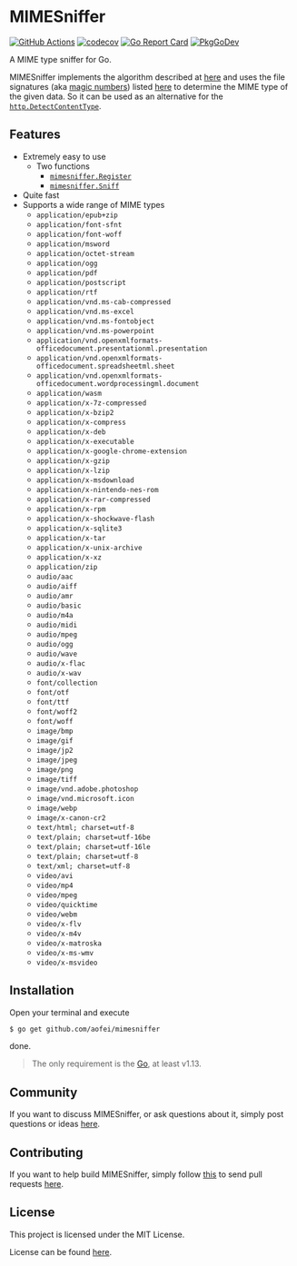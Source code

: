 # MIMESniffer

[![GitHub Actions](https://github.com/aofei/mimesniffer/workflows/Main/badge.svg)](https://github.com/aofei/mimesniffer)
[![codecov](https://codecov.io/gh/aofei/mimesniffer/branch/master/graph/badge.svg)](https://codecov.io/gh/aofei/mimesniffer)
[![Go Report Card](https://goreportcard.com/badge/github.com/aofei/mimesniffer)](https://goreportcard.com/report/github.com/aofei/mimesniffer)
[![PkgGoDev](https://pkg.go.dev/badge/github.com/aofei/mimesniffer)](https://pkg.go.dev/github.com/aofei/mimesniffer)

A MIME type sniffer for Go.

MIMESniffer implements the algorithm described at
[here](https://mimesniff.spec.whatwg.org) and uses the file signatures (aka
[magic numbers](https://en.wikipedia.org/wiki/Magic_number_\(programming\)#Magic_numbers_in_files))
listed [here](https://www.garykessler.net/library/file_sigs.html) to determine
the MIME type of the given data. So it can be used as an alternative for the
[`http.DetectContentType`](https://pkg.go.dev/net/http#DetectContentType).

## Features

* Extremely easy to use
	* Two functions
		* [`mimesniffer.Register`](https://pkg.go.dev/github.com/aofei/mimesniffer#Register)
		* [`mimesniffer.Sniff`](https://pkg.go.dev/github.com/aofei/mimesniffer#Sniff)
* Quite fast
* Supports a wide range of MIME types
	* `application/epub+zip`
	* `application/font-sfnt`
	* `application/font-woff`
	* `application/msword`
	* `application/octet-stream`
	* `application/ogg`
	* `application/pdf`
	* `application/postscript`
	* `application/rtf`
	* `application/vnd.ms-cab-compressed`
	* `application/vnd.ms-excel`
	* `application/vnd.ms-fontobject`
	* `application/vnd.ms-powerpoint`
	* `application/vnd.openxmlformats-officedocument.presentationml.presentation`
	* `application/vnd.openxmlformats-officedocument.spreadsheetml.sheet`
	* `application/vnd.openxmlformats-officedocument.wordprocessingml.document`
	* `application/wasm`
	* `application/x-7z-compressed`
	* `application/x-bzip2`
	* `application/x-compress`
	* `application/x-deb`
	* `application/x-executable`
	* `application/x-google-chrome-extension`
	* `application/x-gzip`
	* `application/x-lzip`
	* `application/x-msdownload`
	* `application/x-nintendo-nes-rom`
	* `application/x-rar-compressed`
	* `application/x-rpm`
	* `application/x-shockwave-flash`
	* `application/x-sqlite3`
	* `application/x-tar`
	* `application/x-unix-archive`
	* `application/x-xz`
	* `application/zip`
	* `audio/aac`
	* `audio/aiff`
	* `audio/amr`
	* `audio/basic`
	* `audio/m4a`
	* `audio/midi`
	* `audio/mpeg`
	* `audio/ogg`
	* `audio/wave`
	* `audio/x-flac`
	* `audio/x-wav`
	* `font/collection`
	* `font/otf`
	* `font/ttf`
	* `font/woff2`
	* `font/woff`
	* `image/bmp`
	* `image/gif`
	* `image/jp2`
	* `image/jpeg`
	* `image/png`
	* `image/tiff`
	* `image/vnd.adobe.photoshop`
	* `image/vnd.microsoft.icon`
	* `image/webp`
	* `image/x-canon-cr2`
	* `text/html; charset=utf-8`
	* `text/plain; charset=utf-16be`
	* `text/plain; charset=utf-16le`
	* `text/plain; charset=utf-8`
	* `text/xml; charset=utf-8`
	* `video/avi`
	* `video/mp4`
	* `video/mpeg`
	* `video/quicktime`
	* `video/webm`
	* `video/x-flv`
	* `video/x-m4v`
	* `video/x-matroska`
	* `video/x-ms-wmv`
	* `video/x-msvideo`

## Installation

Open your terminal and execute

```bash
$ go get github.com/aofei/mimesniffer
```

done.

> The only requirement is the [Go](https://golang.org), at least v1.13.

## Community

If you want to discuss MIMESniffer, or ask questions about it, simply post
questions or ideas [here](https://github.com/aofei/mimesniffer/issues).

## Contributing

If you want to help build MIMESniffer, simply follow
[this](https://github.com/aofei/mimesniffer/wiki/Contributing) to send pull requests
[here](https://github.com/aofei/mimesniffer/pulls).

## License

This project is licensed under the MIT License.

License can be found [here](LICENSE).
